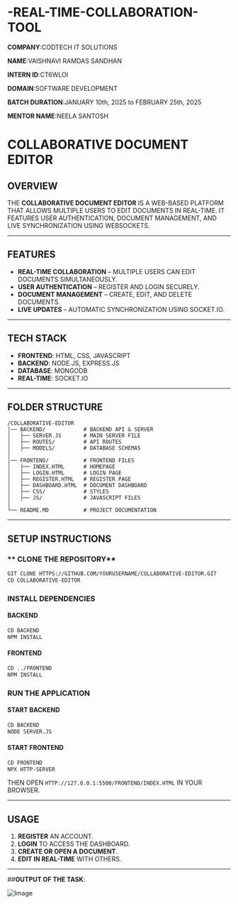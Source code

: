 # -REAL-TIME-COLLABORATION-TOOL

 **COMPANY**:CODTECH IT SOLUTIONS

**NAME**:VAISHNAVI RAMDAS SANDHAN

**INTERN ID**:CT6WLOI

**DOMAIN**:SOFTWARE DEVELOPMENT

**BATCH DURATION**:JANUARY 10th, 2025 to FEBRUARY 25th, 2025

**MENTOR NAME**:NEELA SANTOSH

# **COLLABORATIVE DOCUMENT EDITOR**

##  **OVERVIEW**
THE **COLLABORATIVE DOCUMENT EDITOR** IS A WEB-BASED PLATFORM THAT ALLOWS MULTIPLE USERS TO EDIT DOCUMENTS IN REAL-TIME. IT FEATURES USER AUTHENTICATION, DOCUMENT MANAGEMENT, AND LIVE SYNCHRONIZATION USING WEBSOCKETS.

---  

##  **FEATURES**
- **REAL-TIME COLLABORATION** – MULTIPLE USERS CAN EDIT DOCUMENTS SIMULTANEOUSLY.
- **USER AUTHENTICATION** – REGISTER AND LOGIN SECURELY.
- **DOCUMENT MANAGEMENT** – CREATE, EDIT, AND DELETE DOCUMENTS.
- **LIVE UPDATES** – AUTOMATIC SYNCHRONIZATION USING SOCKET.IO.

---  

##  **TECH STACK**
- **FRONTEND**: HTML, CSS, JAVASCRIPT
- **BACKEND**: NODE.JS, EXPRESS.JS
- **DATABASE**: MONGODB
- **REAL-TIME**: SOCKET.IO

---  

##  **FOLDER STRUCTURE**
```
/COLLABORATIVE-EDITOR
│── BACKEND/            # BACKEND API & SERVER
│   ├── SERVER.JS       # MAIN SERVER FILE
│   ├── ROUTES/         # API ROUTES
│   ├── MODELS/         # DATABASE SCHEMAS
│
│── FRONTEND/           # FRONTEND FILES
│   ├── INDEX.HTML      # HOMEPAGE
│   ├── LOGIN.HTML      # LOGIN PAGE
│   ├── REGISTER.HTML   # REGISTER PAGE
│   ├── DASHBOARD.HTML  # DOCUMENT DASHBOARD
│   ├── CSS/            # STYLES
│   ├── JS/             # JAVASCRIPT FILES
│
└── README.MD           # PROJECT DOCUMENTATION
```

---  

## **SETUP INSTRUCTIONS**

### ** CLONE THE REPOSITORY**
```sh
GIT CLONE HTTPS://GITHUB.COM/YOURUSERNAME/COLLABORATIVE-EDITOR.GIT
CD COLLABORATIVE-EDITOR
```

### **INSTALL DEPENDENCIES**
#### **BACKEND**
```sh
CD BACKEND
NPM INSTALL
```
#### **FRONTEND**
```sh
CD ../FRONTEND
NPM INSTALL
```

### **RUN THE APPLICATION**
#### **START BACKEND**
```sh
CD BACKEND
NODE SERVER.JS
```
#### **START FRONTEND**
```sh
CD FRONTEND
NPX HTTP-SERVER
```
THEN OPEN `HTTP://127.0.0.1:5500/FRONTEND/INDEX.HTML` IN YOUR BROWSER.

---  

##  **USAGE**
1. **REGISTER** AN ACCOUNT.
2. **LOGIN** TO ACCESS THE DASHBOARD.
3. **CREATE OR OPEN A DOCUMENT**.
4. **EDIT IN REAL-TIME** WITH OTHERS.

---  

##**OUTPUT OF THE TASK**:

![Image](https://github.com/user-attachments/assets/5eaf7a5a-c4b8-4029-9c56-493a0e70141e)
